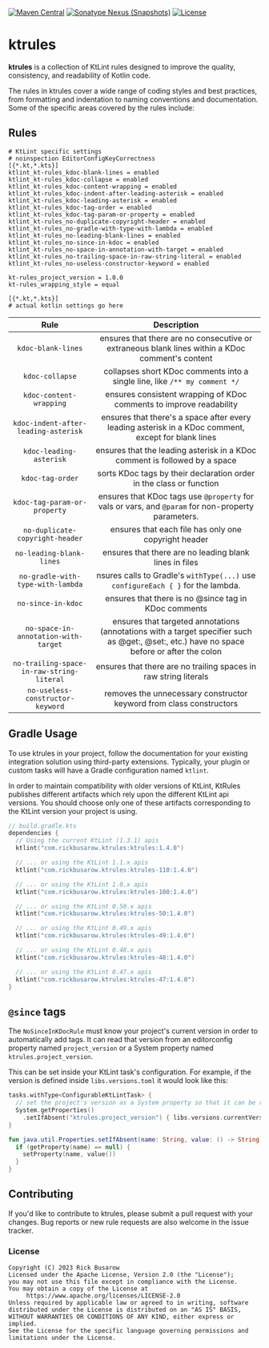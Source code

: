 [![Maven Central](https://img.shields.io/maven-central/v/com.rickbusarow.ktrules/ktrules?style=flat-square)](https://search.maven.org/search?q=com.rickbusarow.ktrules)
[![Sonatype Nexus (Snapshots)](https://img.shields.io/nexus/s/com.rickbusarow.ktrules/ktrules?label=snapshots&server=https%3A%2F%2Foss.sonatype.org&style=flat-square)](https://oss.sonatype.org/#nexus-search;quick~com.rickbusarow.ktrules)
[![License](https://img.shields.io/badge/license-apache2.0-blue?style=flat-square.svg)](https://opensource.org/licenses/Apache-2.0)

# ktrules

**ktrules** is a collection of KtLint rules designed to improve the quality, consistency, and
readability of Kotlin code.

The rules in ktrules cover a wide range of coding styles and best practices, from formatting and
indentation to naming conventions and documentation. Some of the specific areas covered by the rules
include:

## Rules

<!--doks editorconfig-sample-->

```editorconfig
# KtLint specific settings
# noinspection EditorConfigKeyCorrectness
[{*.kt,*.kts}]
ktlint_kt-rules_kdoc-blank-lines = enabled
ktlint_kt-rules_kdoc-collapse = enabled
ktlint_kt-rules_kdoc-content-wrapping = enabled
ktlint_kt-rules_kdoc-indent-after-leading-asterisk = enabled
ktlint_kt-rules_kdoc-leading-asterisk = enabled
ktlint_kt-rules_kdoc-tag-order = enabled
ktlint_kt-rules_kdoc-tag-param-or-property = enabled
ktlint_kt-rules_no-duplicate-copyright-header = enabled
ktlint_kt-rules_no-gradle-with-type-with-lambda = enabled
ktlint_kt-rules_no-leading-blank-lines = enabled
ktlint_kt-rules_no-since-in-kdoc = enabled
ktlint_kt-rules_no-space-in-annotation-with-target = enabled
ktlint_kt-rules_no-trailing-space-in-raw-string-literal = enabled
ktlint_kt-rules_no-useless-constructor-keyword = enabled

kt-rules_project_version = 1.0.0
kt-rules_wrapping_style = equal

[{*.kt,*.kts}]
# actual kotlin settings go here
```

<!--doks END-->

|                   Rule                    |                                                                Description                                                                 |
| :---------------------------------------: | :----------------------------------------------------------------------------------------------------------------------------------------: |
|            `kdoc-blank-lines`             |                      ensures that there are no consecutive or extraneous blank lines within a KDoc comment's content                       |
|              `kdoc-collapse`              |                                 collapses short KDoc comments into a single line, like `/** my comment */`                                 |
|          `kdoc-content-wrapping`          |                                    ensures consistent wrapping of KDoc comments to improve readability                                     |
|   `kdoc-indent-after-leading-asterisk`    |                    ensures that there's a space after every leading asterisk in a KDoc comment, except for blank lines                     |
|          `kdoc-leading-asterisk`          |                                 ensures that the leading asterisk in a KDoc comment is followed by a space                                 |
|             `kdoc-tag-order`              |                                    sorts KDoc tags by their declaration order in the class or function                                     |
|       `kdoc-tag-param-or-property`        |                     ensures that KDoc tags use `@property` for vals or vars, and `@param` for non-property parameters.                     |
|      `no-duplicate-copyright-header`      |                                            ensures that each file has only one copyright header                                            |
|         `no-leading-blank-lines`          |                                           ensures that there are no leading blank lines in files                                           |
|     `no-gradle-with-type-with-lambda`     |                              nsures calls to Gradle's `withType(...)` use `configureEach { }` for the lambda.                              |
|            `no-since-in-kdoc`             |                                            ensures that there is no @since tag in KDoc comments                                            |
|   `no-space-in-annotation-with-target`    | ensures that targeted annotations (annotations with a target specifier such as @get:, @set:, etc.) have no space before or after the colon |
| `no-trailing-space-in-raw-string-literal` |                                      ensures that there are no trailing spaces in raw string literals                                      |
|     `no-useless-constructor-keyword`      |                                    removes the unnecessary constructor keyword from class constructors                                     |

## Gradle Usage

To use ktrules in your project, follow the documentation for your existing integration solution
using third-party extensions. Typically, your plugin or custom tasks will have a Gradle
configuration named `ktlint`.

In order to maintain compatibility with older versions of KtLint, KtRules publishes different
artifacts which rely upon the different KtLint api versions. You should choose only one of these
artifacts corresponding to the KtLint version your project is using.

<!--doks maven-artifact:7, current-ktlint-version:1-->

```kotlin
// build.gradle.kts
dependencies {
  // Using the current KtLint (1.3.1) apis
  ktlint("com.rickbusarow.ktrules:ktrules:1.4.0")

  // ... or using the KtLint 1.1.x apis
  ktlint("com.rickbusarow.ktrules:ktrules-110:1.4.0")

  // ... or using the KtLint 1.0.x apis
  ktlint("com.rickbusarow.ktrules:ktrules-100:1.4.0")

  // ... or using the KtLint 0.50.x apis
  ktlint("com.rickbusarow.ktrules:ktrules-50:1.4.0")

  // ... or using the KtLint 0.49.x apis
  ktlint("com.rickbusarow.ktrules:ktrules-49:1.4.0")

  // ... or using the KtLint 0.48.x apis
  ktlint("com.rickbusarow.ktrules:ktrules-48:1.4.0")

  // ... or using the KtLint 0.47.x apis
  ktlint("com.rickbusarow.ktrules:ktrules-47:1.4.0")
}
```

<!--doks END-->

## `@since` tags

The `NoSinceInKDocRule` must know your project's current version in order to automatically add tags.
It can read that version from an editorconfig property named `project_version` or a System property
named `ktrules.project_version`.

This can be set inside your KtLint task's configuration. For example, if the version is defined
inside `libs.versions.toml` it would look like this:

```kotlin
tasks.withType<ConfigurableKtLintTask> {
  // set the project's version as a System property so that it can be read by NoSinceInKDocRule
  System.getProperties()
    .setIfAbsent("ktrules.project_version") { libs.versions.currentVersion.get() }
}

fun java.util.Properties.setIfAbsent(name: String, value: () -> String) {
  if (getProperty(name) == null) {
    setProperty(name, value())
  }
}
```

## Contributing

If you'd like to contribute to ktrules, please submit a pull request with your changes. Bug reports
or new rule requests are also welcome in the issue tracker.

### License

```text
Copyright (C) 2023 Rick Busarow
Licensed under the Apache License, Version 2.0 (the "License");
you may not use this file except in compliance with the License.
You may obtain a copy of the License at
     https://www.apache.org/licenses/LICENSE-2.0
Unless required by applicable law or agreed to in writing, software
distributed under the License is distributed on an "AS IS" BASIS,
WITHOUT WARRANTIES OR CONDITIONS OF ANY KIND, either express or implied.
See the License for the specific language governing permissions and
limitations under the License.
```
